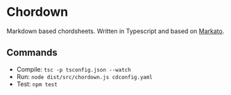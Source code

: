 # Chordown

Markdown based chordsheets. Written in Typescript and based on [Markato](https://markato.studio/).

## Commands

* Compile: `tsc -p tsconfig.json --watch`
* Run: `node dist/src/chordown.js cdconfig.yaml`
* Test: `npm test`

